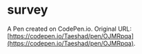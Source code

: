 # survey

A Pen created on CodePen.io. Original URL: [https://codepen.io/Taeshad/pen/OJMRpqa](https://codepen.io/Taeshad/pen/OJMRpqa).



